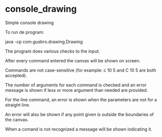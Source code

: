 # console_drawing
Simple console drawing

To run de program:

java -cp <JARFILE> com.gusbro.drawing.Drawing

The program does various checks to the input.

After every command entered the canvas will be shown on screen.

Commands are not case-sensitive (for example: c 10 5 and C 10 5 are both accepted).

The number of arguments for each command is checked and an error message is shown if less or more argument than needed are provided.

For the line command, an error is shown when the parameters are not for a straight line.

An error will also be shown if any point given is outside the boundaries of the canvas.

When a comand is not recognized a message will be shown indicating it.
